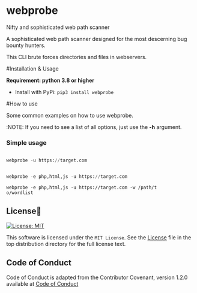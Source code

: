 # webprobe
Nifty and sophisticated web path scanner

A sophisticated web path scanner designed for the most descerning bug bounty hunters.


This CLI brute forces directories and files in webservers.


#Installation & Usage
                                                
**Requirement: python 3.8 or higher**

- Install with PyPi: `pip3 install webprobe`


#How to use

Some common examples on how to use webprobe.

:NOTE: If you need to see a list of all options, just use the **-h** argument.

### Simple usage

```python

webprobe -u https://target.com

```

```python

webprobe -e php,html,js -u https://target.com

```

```
webprobe -e php,html,js -u https://target.com -w /path/t
o/wordlist

```



## License📑

 [![License: MIT](https://img.shields.io/badge/License-MIT-yellow.svg)](https://opensource.org/licenses/MIT)

This software is licensed under the `MIT License`. See the [License](https://github.com/scalabli/webprobe/blob/master/LICENSE) file in the top distribution directory for the full license text.

## Code of Conduct
Code of Conduct is adapted from the Contributor Covenant, version 1.2.0 available at [Code of Conduct](http://contributor-covenant.org/version/1/2/0/)
